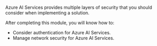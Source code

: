 Azure AI Services provides multiple layers of security that you should consider when implementing a solution.

After completing this module, you will know how to:

- Consider authentication for Azure AI Services.
- Manage network security for Azure AI Services.
